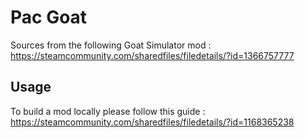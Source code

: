 # Pac Goat

Sources from the following Goat Simulator mod : https://steamcommunity.com/sharedfiles/filedetails/?id=1366757777

## Usage

To build a mod locally please follow this guide : https://steamcommunity.com/sharedfiles/filedetails/?id=1168365238